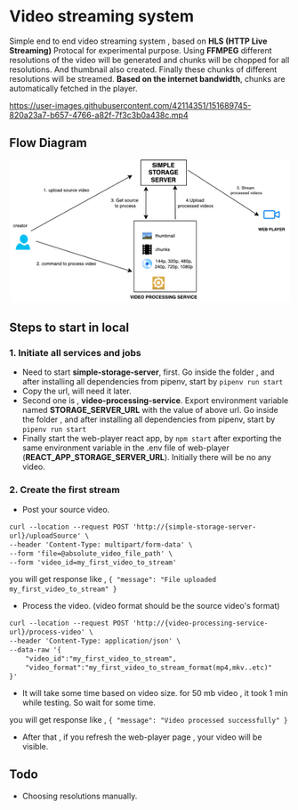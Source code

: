 # Video streaming system

Simple end to end video streaming system , based on **HLS (HTTP Live Streaming)** Protocal for experimental purpose. Using **FFMPEG** different resolutions of the video will be generated and chunks will be chopped for all resolutions. And thumbnail also created. Finally these chunks of different resolutions will be streamed. **Based on the internet bandwidth**, chunks are automatically fetched in the player.

https://user-images.githubusercontent.com/42114351/151689745-820a23a7-b657-4766-a82f-7f3c3b0a438c.mp4

## Flow Diagram

![Flow Diagram](video-stream-flow.png)


## Steps to start in local

### 1. Initiate all services and jobs

- Need to start **simple-storage-server**, first. Go inside the folder , and after installing all dependencies from pipenv, start by
  ```pipenv run start```
- Copy the url, will need it later.
- Second one is , **video-processing-service**. Export environment variable named **STORAGE_SERVER_URL** with the value of above url. Go inside the folder , and after installing all dependencies from pipenv, start by
  ```pipenv run start```
- Finally start the web-player react app, by ```npm start``` after exporting the same environment variable in the .env file of web-player (**REACT_APP_STORAGE_SERVER_URL**). Initially there will be no any video.


### 2. Create the first stream

- Post your source video.

```
curl --location --request POST 'http://{simple-storage-server-url}/uploadSource' \
--header 'Content-Type: multipart/form-data' \
--form 'file=@absolute_video_file_path' \
--form 'video_id=my_first_video_to_stream'
```

you will get response like , ```{
    "message": "File uploaded my_first_video_to_stream"
}```

- Process the video. (video format should be the source video's format)

```
curl --location --request POST 'http://{video-processing-service-url}/process-video' \
--header 'Content-Type: application/json' \
--data-raw '{
	"video_id":"my_first_video_to_stream",
	"video_format":"my_first_video_to_stream_format(mp4,mkv..etc)"
}'
```

- It will take some time based on video size. for 50 mb video , it took 1 min while testing. So wait for some time.

you will get response like , ```{
    "message": "Video processed successfully"
}```

- After that , if you refresh the web-player page , your video will be visible.

## Todo

- Choosing resolutions manually.


